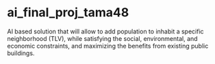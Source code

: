# ai_final_proj_tama48
AI based solution that will allow to add population to inhabit a specific neighborhood (TLV), while satisfying the social, environmental, and economic constraints, and maximizing the benefits from existing public buildings.
